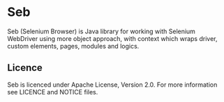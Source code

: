 # Seb

Seb (Selenium Browser) is Java library for working with Selenium WebDriver using more object approach, with context which wraps driver, custom elements, pages, modules and logics.

## Licence

Seb is licenced under Apache License, Version 2.0. For more information see LICENCE and NOTICE files.
